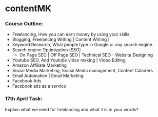 # contentMK

### Course Outline:
- Freelancing, How you can earn money by using your skills.   
- Blogging, Freelancing Writing | Content Writing |
- Keyword Research, What people type in Google or any search engine.
- Search engine Optimization (SEO)
    - On Page SEO | Off Page SEO | Technical SEO
﻿﻿- Website Designing
- Youtube SEO, And Youtube video making | Video Editing
- Amazon Affiliate Marketing
- Social Media Marketing, Social Media management, Content Caladers
- Email Automation | Email Marketing
- Facebook Ads
- Facebook ads as a service

### 17th April Task:

Explain what we need for freelancing and what it is in your words?


  
